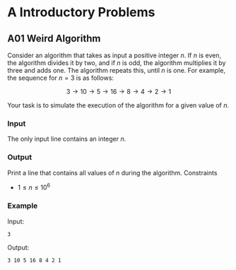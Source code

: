 # A Introductory Problems

## A01 Weird Algorithm

Consider an algorithm that takes as input a positive integer $n$. If $n$ is even, the algorithm divides it by two, and if $n$ is odd, the algorithm multiplies it by three and adds one. The algorithm repeats this, until $n$ is one. For example, the sequence for $n=3$ is as follows:

$$3 \rightarrow 10 \rightarrow 5 \rightarrow 16 \rightarrow 8 \rightarrow 4 \rightarrow 2 \rightarrow 1$$

Your task is to simulate the execution of the algorithm for a given value of $n$.

### Input

The only input line contains an integer $n$.

### Output

Print a line that contains all values of $n$ during the algorithm.
Constraints

- $1 \le n \le 10^6$

### Example

Input:

```
3
```

Output:

```
3 10 5 16 8 4 2 1
```

